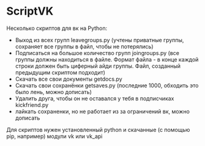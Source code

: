 # ScriptVK
Несколько скриптов для вк на Python: 
- Выход из всех групп leavegroups.py (учтены приватные группы, сохраняет все группы в файл, чтобы не потерялись)
- Подписаться на большое количество групп joingroups.py (все группы должны находиться в файле. Формат файла - в конце каждой строки должен быть циферный айди группы. Файл, созданный предыдущим скриптом подходит)
- Скачать все свои документы getdocs.py
- Скачать свои сохранёнки getsaves.py (последние 1000, обходить это было лень, можно дописать)
- Удалить друга, чтобы он не оставался у тебя в подписчиках kickfriend.py
- лайкать сохраненки, но не работает из за ограничений вк, можно дописать 

Для скриптов нужен установленный python и скачанные (с помощью pip, например) модули vk или vk_api
